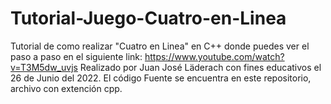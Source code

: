 # Tutorial-Juego-Cuatro-en-Linea
Tutorial de como realizar "Cuatro en Linea" en C++ donde puedes ver el paso a paso en el siguiente link:
https://www.youtube.com/watch?v=T3M5dw_uvjs 
Realizado por Juan José Läderach con fines educativos el 26 de Junio del 2022.
El código Fuente se encuentra en este repositorio, archivo con extención cpp.

